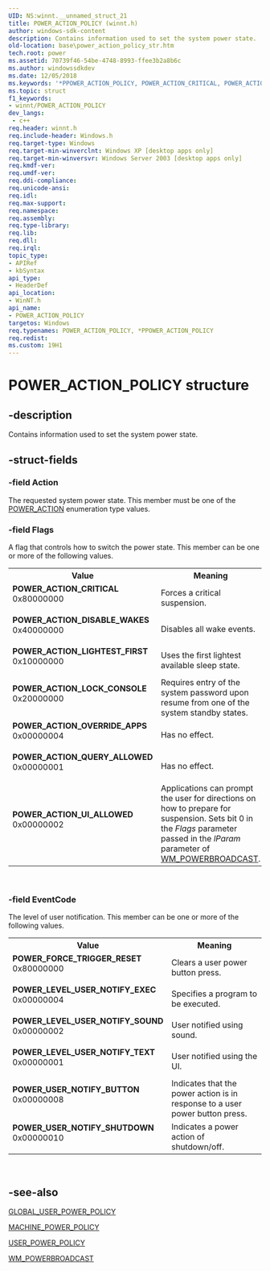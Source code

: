 ```yaml
---
UID: NS:winnt.__unnamed_struct_21
title: POWER_ACTION_POLICY (winnt.h)
author: windows-sdk-content
description: Contains information used to set the system power state.
old-location: base\power_action_policy_str.htm
tech.root: power
ms.assetid: 70739f46-54be-4748-8993-ffee3b2a8b6c
ms.author: windowssdkdev
ms.date: 12/05/2018
ms.keywords: '*PPOWER_ACTION_POLICY, POWER_ACTION_CRITICAL, POWER_ACTION_DISABLE_WAKES, POWER_ACTION_LIGHTEST_FIRST, POWER_ACTION_LOCK_CONSOLE, POWER_ACTION_OVERRIDE_APPS, POWER_ACTION_POLICY, POWER_ACTION_POLICY structure, POWER_ACTION_QUERY_ALLOWED, POWER_ACTION_UI_ALLOWED, POWER_FORCE_TRIGGER_RESET, POWER_LEVEL_USER_NOTIFY_EXEC, POWER_LEVEL_USER_NOTIFY_SOUND, POWER_LEVEL_USER_NOTIFY_TEXT, POWER_USER_NOTIFY_BUTTON, POWER_USER_NOTIFY_SHUTDOWN, PPOWER_ACTION_POLICY, PPOWER_ACTION_POLICY structure pointer, _win32_power_action_policy_str, base.power_action_policy_str, winnt/POWER_ACTION_POLICY, winnt/PPOWER_ACTION_POLICY'
ms.topic: struct
f1_keywords:
- winnt/POWER_ACTION_POLICY
dev_langs:
 - c++
req.header: winnt.h
req.include-header: Windows.h
req.target-type: Windows
req.target-min-winverclnt: Windows XP [desktop apps only]
req.target-min-winversvr: Windows Server 2003 [desktop apps only]
req.kmdf-ver: 
req.umdf-ver: 
req.ddi-compliance: 
req.unicode-ansi: 
req.idl: 
req.max-support: 
req.namespace: 
req.assembly: 
req.type-library: 
req.lib: 
req.dll: 
req.irql: 
topic_type:
- APIRef
- kbSyntax
api_type:
- HeaderDef
api_location:
- WinNT.h
api_name:
- POWER_ACTION_POLICY
targetos: Windows
req.typenames: POWER_ACTION_POLICY, *PPOWER_ACTION_POLICY
req.redist: 
ms.custom: 19H1
---
```


# POWER_ACTION_POLICY structure


## -description


Contains information used to set the system power state.


## -struct-fields




### -field Action

The requested system power state. This member must be one of the 
      <a href="https://docs.microsoft.com/windows/desktop/api/winnt/ne-winnt-power_action">POWER_ACTION</a> enumeration type values.


### -field Flags

A flag that controls how to switch the power state. This member can be one or more of the following 
      values.

<table>
<tr>
<th>Value</th>
<th>Meaning</th>
</tr>
<tr>
<td width="40%"><a id="POWER_ACTION_CRITICAL"></a><a id="power_action_critical"></a><dl>
<dt><b>POWER_ACTION_CRITICAL</b></dt>
<dt>0x80000000</dt>
</dl>
</td>
<td width="60%">
Forces a critical suspension.

</td>
</tr>
<tr>
<td width="40%"><a id="POWER_ACTION_DISABLE_WAKES"></a><a id="power_action_disable_wakes"></a><dl>
<dt><b>POWER_ACTION_DISABLE_WAKES</b></dt>
<dt>0x40000000</dt>
</dl>
</td>
<td width="60%">
Disables all wake events.

</td>
</tr>
<tr>
<td width="40%"><a id="POWER_ACTION_LIGHTEST_FIRST"></a><a id="power_action_lightest_first"></a><dl>
<dt><b>POWER_ACTION_LIGHTEST_FIRST</b></dt>
<dt>0x10000000</dt>
</dl>
</td>
<td width="60%">
Uses the first lightest available sleep state.

</td>
</tr>
<tr>
<td width="40%"><a id="POWER_ACTION_LOCK_CONSOLE"></a><a id="power_action_lock_console"></a><dl>
<dt><b>POWER_ACTION_LOCK_CONSOLE</b></dt>
<dt>0x20000000</dt>
</dl>
</td>
<td width="60%">
Requires entry of the system password upon resume from one of the system standby states.

</td>
</tr>
<tr>
<td width="40%"><a id="POWER_ACTION_OVERRIDE_APPS"></a><a id="power_action_override_apps"></a><dl>
<dt><b>POWER_ACTION_OVERRIDE_APPS</b></dt>
<dt>0x00000004</dt>
</dl>
</td>
<td width="60%">
Has no effect.
        
       

</td>
</tr>
<tr>
<td width="40%"><a id="POWER_ACTION_QUERY_ALLOWED"></a><a id="power_action_query_allowed"></a><dl>
<dt><b>POWER_ACTION_QUERY_ALLOWED</b></dt>
<dt>0x00000001</dt>
</dl>
</td>
<td width="60%">
Has no effect.
        
       

</td>
</tr>
<tr>
<td width="40%"><a id="POWER_ACTION_UI_ALLOWED"></a><a id="power_action_ui_allowed"></a><dl>
<dt><b>POWER_ACTION_UI_ALLOWED</b></dt>
<dt>0x00000002</dt>
</dl>
</td>
<td width="60%">
Applications can prompt the user for directions on how to prepare for suspension. Sets bit 0 in the 
        <i>Flags</i> parameter passed in the <i>lParam</i> parameter of 
        <a href="https://docs.microsoft.com/windows/desktop/Power/wm-powerbroadcast">WM_POWERBROADCAST</a>.

</td>
</tr>
</table>
 


### -field EventCode

The level of user notification. This member can be one or more of the following values.

<table>
<tr>
<th>Value</th>
<th>Meaning</th>
</tr>
<tr>
<td width="40%"><a id="POWER_FORCE_TRIGGER_RESET"></a><a id="power_force_trigger_reset"></a><dl>
<dt><b>POWER_FORCE_TRIGGER_RESET</b></dt>
<dt>0x80000000</dt>
</dl>
</td>
<td width="60%">
Clears a user power button press.

</td>
</tr>
<tr>
<td width="40%"><a id="POWER_LEVEL_USER_NOTIFY_EXEC"></a><a id="power_level_user_notify_exec"></a><dl>
<dt><b>POWER_LEVEL_USER_NOTIFY_EXEC</b></dt>
<dt>0x00000004</dt>
</dl>
</td>
<td width="60%">
Specifies a program to be executed.

</td>
</tr>
<tr>
<td width="40%"><a id="POWER_LEVEL_USER_NOTIFY_SOUND"></a><a id="power_level_user_notify_sound"></a><dl>
<dt><b>POWER_LEVEL_USER_NOTIFY_SOUND</b></dt>
<dt>0x00000002</dt>
</dl>
</td>
<td width="60%">
User notified using sound.

</td>
</tr>
<tr>
<td width="40%"><a id="POWER_LEVEL_USER_NOTIFY_TEXT"></a><a id="power_level_user_notify_text"></a><dl>
<dt><b>POWER_LEVEL_USER_NOTIFY_TEXT</b></dt>
<dt>0x00000001</dt>
</dl>
</td>
<td width="60%">
User notified using the UI.

</td>
</tr>
<tr>
<td width="40%"><a id="POWER_USER_NOTIFY_BUTTON"></a><a id="power_user_notify_button"></a><dl>
<dt><b>POWER_USER_NOTIFY_BUTTON</b></dt>
<dt>0x00000008</dt>
</dl>
</td>
<td width="60%">
Indicates that the power action is in response to a user power button press.

</td>
</tr>
<tr>
<td width="40%"><a id="POWER_USER_NOTIFY_SHUTDOWN"></a><a id="power_user_notify_shutdown"></a><dl>
<dt><b>POWER_USER_NOTIFY_SHUTDOWN</b></dt>
<dt>0x00000010</dt>
</dl>
</td>
<td width="60%">
Indicates a power action of shutdown/off.

</td>
</tr>
</table>
 


## -see-also




<a href="https://docs.microsoft.com/windows/desktop/api/powrprof/ns-powrprof-global_user_power_policy">GLOBAL_USER_POWER_POLICY</a>



<a href="https://docs.microsoft.com/windows/desktop/api/powrprof/ns-powrprof-machine_power_policy">MACHINE_POWER_POLICY</a>



<a href="https://docs.microsoft.com/windows/desktop/api/powrprof/ns-powrprof-user_power_policy">USER_POWER_POLICY</a>



<a href="https://docs.microsoft.com/windows/desktop/Power/wm-powerbroadcast">WM_POWERBROADCAST</a>
 

 

